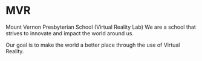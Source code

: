 # MVR
Mount Vernon Presbyterian School (Virtual Reality Lab)
We are a school that strives to innovate and impact the world around us.

Our goal is to make the world a better place through the use of Virtual Reality.
